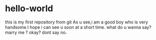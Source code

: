 # hello-world
this is my first repository from git
As u see,i am a good boy who is very handsome.I hope i can see u soon at a short time.
what do u wanna say?
marry me ? okay? 
dont say no.
